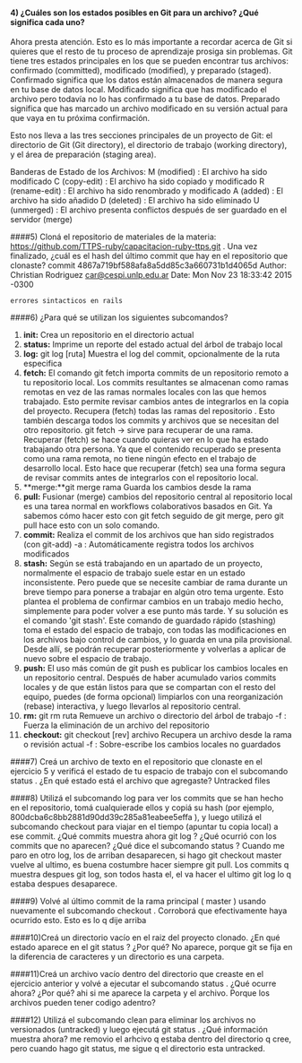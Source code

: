 
#### 4) ¿Cuáles son los estados posibles en Git para un archivo? ¿Qué significa cada uno?
Ahora presta atención. Esto es lo más importante a recordar acerca de Git si quieres que el resto de tu proceso de aprendizaje prosiga sin problemas. Git tiene tres estados principales en los que se pueden encontrar tus archivos: confirmado (committed), modificado (modified), y preparado (staged). Confirmado significa que los datos están almacenados de manera segura en tu base de datos local. Modificado significa que has modificado el archivo pero todavía no lo has confirmado a tu base de datos. Preparado significa que has marcado un archivo modificado en su versión actual para que vaya en tu próxima confirmación.

Esto nos lleva a las tres secciones principales de un proyecto de Git: el directorio de Git (Git directory), el directorio de trabajo (working directory), y el área de preparación (staging area).

Banderas de Estado de los Archivos:
M (modified) : El archivo ha sido modificado
C (copy-edit) : El archivo ha sido copiado y modificado
R (rename-edit) : El archivo ha sido renombrado y modificado
A (added) : El archivo ha sido añadido
D (deleted) : El archivo ha sido eliminado
U (unmerged) : El archivo presenta conflictos después de ser guardado en el servidor (merge)


####5) Cloná el repositorio de materiales de la materia:
https://github.com/TTPS-ruby/capacitacion-ruby-ttps.git . Una vez finalizado, ¿cuál
es el hash del último commit que hay en el repositorio que clonaste?
commit 4867a719bf588afa8a5dd85c3a660731b1d4065d
Author: Christian Rodriguez <car@cespi.unlp.edu.ar>
Date:   Mon Nov 23 18:33:42 2015 -0300

    errores sintacticos en rails

####6) ¿Para qué se utilizan los siguientes subcomandos?
1. **init:** Crea un repositorio en el directorio actual
2. **status:** Imprime un reporte del estado actual del árbol de trabajo local
3. **log:** git log [ruta]
    Muestra el log del commit, opcionalmente de la ruta especifica
4. **fetch:** El comando git fetch importa commits de un repositorio remoto a tu repositorio local. Los commits resultantes se almacenan como ramas remotas en vez de las ramas normales locales con las que hemos trabajado. Esto permite revisar cambios antes de integrarlos en la copia del proyecto.
Recupera (fetch) todas las ramas del repositorio . Esto también descarga todos los commits y archivos que se necesitan del otro repositorio.
git fetch <remote> <branch>  → sirve para recuperar de una rama.
Recuperar (fetch) se hace cuando quieras ver en lo que ha estado trabajando otra persona. Ya que el contenido recuperado se presenta como una rama remota, no tiene ningún efecto en el trabajo de desarrollo local. Esto hace que recuperar (fetch) sea una forma segura de revisar commits antes de integrarlos con el repositorio local.
5. **merge:**git merge rama
    Guarda los cambios desde la rama
6. **pull:** Fusionar (merge) cambios del repositorio central al repositorio local es una tarea normal en workflows colaborativos basados en Git. Ya sabemos cómo hacer esto con git fetch seguido de git merge, pero git pull hace esto con un solo comando.
7. **commit:**  Realiza el commit de los archivos que han sido registrados (con git-add)
      -a : Automáticamente registra todos los archivos modificados
8. **stash:** Según se está trabajando en un apartado de un proyecto, normalmente el espacio de trabajo suele estar en un estado inconsistente. Pero puede que se necesite cambiar de rama durante un breve tiempo para ponerse a trabajar en algún otro tema urgente. Esto plantea el problema de confirmar cambios en un trabajo medio hecho, simplemente para poder volver a ese punto más tarde. Y su solución es el comando 'git stash'.
Este comando de guardado rápido (stashing) toma el estado del espacio de trabajo, con todas las modificaciones en los archivos bajo control de cambios, y lo guarda en una pila provisional. Desde allí, se podrán recuperar posteriormente y volverlas a aplicar de nuevo sobre el espacio de trabajo.
9. **push:** El uso más común de git push es publicar los cambios locales en un repositorio central. Después de haber acumulado varios commits locales y de que están listos para que se compartan con el resto del equipo, puedes (de forma opcional) limpiarlos con una reorganización (rebase) interactiva, y luego llevarlos al repositorio central.
10. **rm:** git rm ruta
    Remueve un archivo o directorio del árbol de trabajo
      -f : Fuerza la eliminación de un archivo del repositorio
11. **checkout:** git checkout [rev] archivo
    Recupera un archivo desde la rama o revisión actual
      -f : Sobre-escribe los cambios locales no guardados

####7) Creá un archivo de texto en el repositorio que clonaste en el ejercicio 5 y verificá el estado de tu espacio de trabajo con el subcomando status . ¿En qué estado está el archivo que agregaste?
Untracked files

####8) Utilizá el subcomando log para ver los commits que se han hecho en el repositorio, tomá cualquierade ellos y copiá su hash (por ejemplo, 800dcba6c8bb2881d90dd39c285a81eabee5effa ), y luego utilizá el subcomando checkout para viajar en el tiempo (apuntar tu copia local) a ese commit. ¿Qué commits muestra ahora git log ? ¿Qué ocurrió con los commits que no aparecen? ¿Qué dice el subcomando status ?
Cuando me paro en otro log, los de arriban desaparecen, si hago git checkout master vuelve al ultimo, es buena costumbre hacer siempre git pull. Los commits q muestra despues git log, son todos hasta el, el va hacer el ultimo git log lo q estaba despues desaparece.

####9) Volvé al último commit de la rama principal ( master ) usando nuevamente el subcomando checkout . Corroborá que efectivamente haya ocurrido esto.
Esto es lo q dije arriba

####10)Creá un directorio vacío en el raiz del proyecto clonado. ¿En qué estado aparece en el git status ? ¿Por qué?
No aparece, porque git se fija en la diferencia de caracteres y un directorio es una carpeta.

####11)Creá un archivo vacío dentro del directorio que creaste en el ejercicio anterior y volvé a ejecutar el subcomando status . ¿Qué ocurre ahora? ¿Por qué?
ahi si me aparece la carpeta y el archivo. Porque los archivos pueden tener codigo adentro?

####12) Utilizá el subcomando clean para eliminar los archivos no versionados (untracked) y luego ejecutá git status . ¿Qué información muestra ahora?
me removio el arhcivo q estaba dentro del directorio q cree, pero cuando hago git status, me sigue q el directorio esta untracked.
